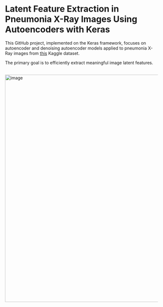 # Latent Feature Extraction in Pneumonia X-Ray Images Using Autoencoders with Keras

This GitHub project, implemented on the Keras framework, focuses on autoencoder and denoising autoencoder models applied to pneumonia X-Ray images from [this](https://www.kaggle.com/datasets/paultimothymooney/chest-xray-pneumonia) Kaggle dataset. 

The primary goal is to efficiently extract meaningful image latent features.

<br>
<img width="750" alt="image" src="https://github.com/nts-e/Autoencoders-XRay-Pneumonia/assets/107881111/665e8514-460b-40fa-bed5-3dc770942a46">

